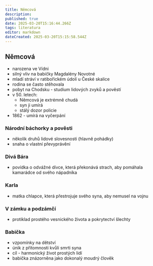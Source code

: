 ```yaml
---
title: Němcová
description: 
published: true
date: 2025-03-20T15:16:44.266Z
tags: literatura
editor: markdown
dateCreated: 2025-03-20T15:15:58.544Z
---
```


## Němcová
- narozena ve Vídni
- silný vliv na babičky Magdalény Novotné
- mladí stráví v ratibořickém údolí u České skalice
- rodina se často stěhovala
- pobyt na Chodsku - studium lidových zvyků a pověstí
- v 50. letech:
	- Němcová je extrémně chudá
	- syn ji umírá
	- stálý dozor policie
- 1862 - umírá na vyčerpání

### Národní báchorky a pověsti
- několik druhů lidové slovesnosti (hlavně pohádky)
- snaha o vlastní převyprávění

### Divá Bára
- povídka o odvážné dívce, která překonává strach, aby pomáhala kamarádce od svého nápadníka
	
### Karla
- matka chlapce, která přestrojuje svého syna, aby nemusel na vojnu

### V zámku a podzámčí
- protiklad prostého vesnického života a pokrytectví šlechty

### Babička
- vzpomínky na dětství
- únik z přítomnosti kvůli smrti syna
- cíl - harmonický život prostých lidí
- babička znázorněna jako dokonalý moudrý člověk